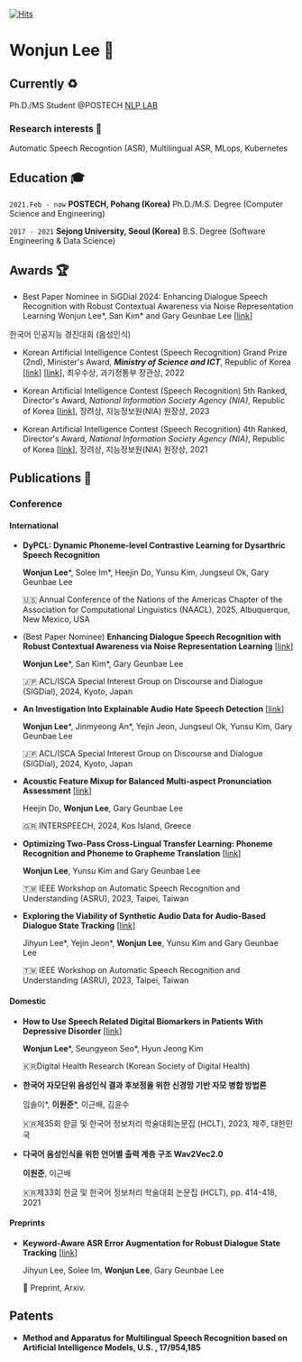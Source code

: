 
[![Hits](https://hits.seeyoufarm.com/api/count/incr/badge.svg?url=https%3A%2F%2Fgithub.com%2F21jun&count_bg=%23364AB2&title_bg=%23272727&icon=github.svg&icon_color=%23FFFFFF&title=hits&edge_flat=true)](https://hits.seeyoufarm.com)
<!--
**21jun/21jun** is a ✨ _special_ ✨ repository because its `README.md` (this file) appears on your GitHub profile.

Here are some ideas to get you started:

- 🔭 I’m currently working on ...
- 🌱 I’m currently learning ...
- 👯 I’m looking to collaborate on ...
- 🤔 I’m looking for help with ...
- 💬 Ask me about ...
- 📫 How to reach me: ...
- 😄 Pronouns: ...
- ⚡ Fun fact: ...
-->
# Wonjun Lee 🌊


## Currently ♻️

Ph.D./MS Student @POSTECH <a href="https://nlp.postech.ac.kr">NLP LAB</a>


### Research interests 🎯

Automatic Speech Recogntion (ASR), Multilingual ASR, MLops, Kubernetes

## Education 🎓


`2021.Feb - now`
__POSTECH, Pohang (Korea)__
Ph.D./M.S. Degree (Computer Science and Engineering)


`2017 - 2021`
__Sejong University, Seoul (Korea)__
B.S. Degree (Software Engineering & Data Science)




## Awards 🏆

- Best Paper Nominee in SiGDial 2024: Enhancing Dialogue Speech Recognition with Robust Contextual Awareness via Noise Representation Learning
  Wonjun Lee*, San Kim* and Gary Geunbae Lee [<a href="https://2024.sigdial.org/award/">link</a>]


한국어 인공지능 경진대회 (음성인식)

- Korean Artificial Intelligence Contest (Speech Recognition) Grand Prize (2nd), Minister's Award, ***Ministry of Science and ICT***, Republic of Korea [<a href="https://youtu.be/yVD7zkpwxDo">link</a>]  [<a href="https://www.aitimes.kr/news/articleView.html?idxno=26202">link</a>], 최우수상, 과기정통부 장관상, 2022

- Korean Artificial Intelligence Contest (Speech Recognition) 5th Ranked, Director's Award, *National Information Society Agency (NIA)*, Republic of Korea
[<a href="https://competition.aihub.or.kr/notice/noticeDetail/101">link</a>], 장려상, 지능정보원(NIA) 원장상, 2023

- Korean Artificial Intelligence Contest (Speech Recognition) 4th Ranked, Director's Award, *National Information Society Agency (NIA)*, Republic of Korea [<a href="https://m.etnews.com/20211216000213?obj=Tzo4OiJzdGRDbGFzcyI6Mjp7czo3OiJyZWZlcmVyIjtOO3M6NzoiZm9yd2FyZCI7czoxMzoid2ViIHRvIG1vYmlsZSI7fQ%3D%3D">link</a>], 장려상, 지능정보원(NIA) 원장상, 2021




## Publications 📜

### Conference 

#### International

- __DyPCL: Dynamic Phoneme-level Contrastive Learning for Dysarthric Speech Recognition__

  **Wonjun Lee***, Solee Im*, Heejin Do, Yunsu Kim, Jungseul Ok, Gary Geunbae Lee

  🇺🇸 Annual Conference of the Nations of the Americas Chapter of the Association for Computational Linguistics (NAACL), 2025, Albuquerque, New Mexico, USA 


- (Best Paper Nominee) __Enhancing Dialogue Speech Recognition with Robust Contextual Awareness via Noise Representation Learning__  [<a href="https://aclanthology.org/2024.sigdial-1.30/">link</a>]

  **Wonjun Lee***, San Kim*, Gary Geunbae Lee
  
  🇯🇵 ACL/ISCA Special Interest Group on Discourse and Dialogue (SIGDial), 2024, Kyoto, Japan
  

- __An Investigation Into Explainable Audio Hate Speech Detection__  [<a href="https://aclanthology.org/2024.sigdial-1.45/">link</a>] 

  **Wonjun Lee***, Jinmyeong An*, Yejin Jeon, Jungseul Ok, Yunsu Kim, Gary Geunbae Lee

  🇯🇵 ACL/ISCA Special Interest Group on Discourse and Dialogue (SIGDial), 2024, Kyoto, Japan
  
- __Acoustic Feature Mixup for Balanced Multi-aspect Pronunciation Assessment__  [<a href="https://arxiv.org/abs/2406.15723">link</a>]

  Heejin Do, **Wonjun Lee**, Gary Geunbae Lee

  🇬🇷 INTERSPEECH, 2024, Kos Island, Greece

- __Optimizing Two-Pass Cross-Lingual Transfer Learning: Phoneme Recognition and Phoneme to Grapheme Translation__  [<a href="https://arxiv.org/abs/2312.03312">link</a>]

  **Wonjun Lee**, Yunsu Kim and Gary Geunbae Lee

  🇹🇼 IEEE Workshop on Automatic Speech Recognition and Understanding (ASRU), 2023, Taipei, Taiwan


- __Exploring the Viability of Synthetic Audio Data for Audio-Based Dialogue State Tracking__ [<a href="https://arxiv.org/abs/2312.01842">link</a>]

  Jihyun Lee*, Yejin Jeon*, **Wonjun Lee**, Yunsu Kim and Gary Geunbae Lee

  🇹🇼 IEEE Workshop on Automatic Speech Recognition and Understanding (ASRU), 2023, Taipei, Taiwan




#### Domestic
- __How to Use Speech Related Digital Biomarkers in Patients With Depressive Disorder__ [<a href="https://e-dhr.org/DOIx.php?id=10.61499/dhr.2024.2.e2">link</a>]

  **Wonjun Lee***, Seungyeon Seo*, Hyun Jeong Kim

  🇰🇷Digital Health Research (Korean Society of Digital Health)

- __한국어 자모단위 음성인식 결과 후보정을 위한 신경망 기반 자모 병합 방법론__

  임솔이*, **이원준***, 이근배, 김윤수
  
  🇰🇷제35회 한글 및 한국어 정보처리 학술대회논문집 (HCLT), 2023, 제주, 대한민국

- __다국어 음성인식을 위한 언어별 출력 계층 구조 Wav2Vec2.0__

  **이원준**, 이근배

  🇰🇷제33회 한글 및 한국어 정보처리 학술대회 논문집 (HCLT), pp. 414-418, 2021


#### Preprints

- __Keyword-Aware ASR Error Augmentation for Robust Dialogue State Tracking__ [<a href="https://arxiv.org/abs/2409.06263">link</a>]

  Jihyun Lee, Solee Im, **Wonjun Lee**, Gary Geunbae Lee

  📄 Preprint, Arxiv.

## Patents

- __Method and Apparatus for Multilingual Speech Recognition based on Artificial Intelligence Models, U.S. , 17/954,185__

<!-- ### Footer

Last updated: May 2013 -->


